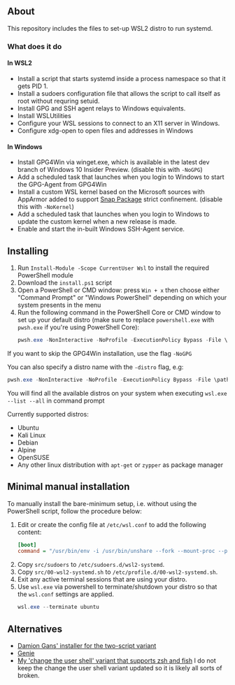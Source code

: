 ## About

This repository includes the files to set-up WSL2 distro to run systemd.

### What does it do

#### In WSL2
- Install a script that starts systemd inside a process namespace so that it gets PID 1.
- Install a sudoers configuration file that allows the script to call itself as root without requring setuid.
- Install GPG and SSH agent relays to Windows equivalents.
- Install WSLUtilities
- Configure your WSL sessions to connect to an X11 server in Windows.
- Configure xdg-open to open files and addresses in Windows

#### In Windows
- Install GPG4Win via winget.exe, which is available in the latest dev branch of Windows 10 Insider Preview. (disable this with `-NoGPG`)
- Add a scheduled task that launches when you login to Windows to start the GPG-Agent from GPG4Win
- Install a custom WSL kernel based on the Microsoft sources with AppArmor added to support [Snap Package](https://snapcraft.io) strict confinement. (disable this with `-NoKernel`)
- Add a scheduled task that launches when you login to Windows to update the custom kernel when a new release is made.
- Enable and start the in-built Windows SSH-Agent service.

## Installing

1. Run `Install-Module -Scope CurrentUser Wsl` to install the required PowerShell module
1. Download the `install.ps1` script
1. Open a PowerShell or CMD window: press `Win + x` then choose either "Command Prompt" or "Windows PowerShell" depending on which your system presents in the menu
1. Run the following command in the PowerShell Core or CMD window to set up your default distro (make sure to replace `powershell.exe` with `pwsh.exe` if you're using PowerShell Core):
    ```powershell
    pwsh.exe -NonInteractive -NoProfile -ExecutionPolicy Bypass -File \path\to\install.ps1
    ```
If you want to skip the GPG4Win installation, use the flag `-NoGPG`

You can also specify a distro name with the `-distro` flag, e.g:

```powershell
pwsh.exe -NonInteractive -NoProfile -ExecutionPolicy Bypass -File \path\to\install.ps1 -distro Ubuntu-20.04
```
You will find all the available distros on your system when executing `wsl.exe --list --all` in command prompt

Currently supported distros:
- Ubuntu
- Kali Linux
- Debian
- Alpine
- OpenSUSE
- Any other linux distribution with `apt-get` or `zypper` as package manager

## Minimal manual installation

To manually install the bare-minimum setup, i.e. without using the PowerShell script, follow the procedure below:

1. Edit or create the config file at `/etc/wsl.conf` to add the following content:
   ```ini
   [boot]
   command = "/usr/bin/env -i /usr/bin/unshare --fork --mount-proc --pid -- sh -c 'mount -t binfmt_misc binfmt_misc /proc/sys/fs/binfmt_misc; [ -x /usr/lib/systemd/systemd ] && exec /usr/lib/systemd/systemd --unit=multi-user.target || exec /lib/systemd/systemd'"
   ```
1. Copy `src/sudoers` to `/etc/sudoers.d/wsl2-systemd`.
1. Copy `src/00-wsl2-systemd.sh` to `/etc/profile.d/00-wsl2-systemd.sh`.
1. Exit any active terminal sessions that are using your distro.
1. Use `wsl.exe` via powershell to terminate/shutdown your distro so that the `wsl.conf` settings are applied.
   ```powershell
   wsl.exe --terminate ubuntu
   ```

## Alternatives

- [Damion Gans' installer for the two-script variant](https://github.com/damionGans/ubuntu-wsl2-systemd-script/)
- [Genie](https://github.com/arkane-systems/genie)
- [My 'change the user shell' variant that supports zsh and fish](https://github.com/diddlesnaps/chsh-variant-wsl2-systemd) I do not keep the change the user shell variant updated so it is likely all sorts of broken.
